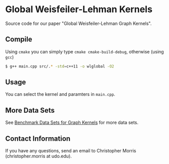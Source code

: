 # Global Weisfeiler-Lehman Kernels ###
Source code for our paper "Global Weisfeiler-Lehman Graph Kernels".

## Compile
Using `cmake` you can simply type `cmake cmake-build-debug`, otherwise (using `gcc`)

```Bash
$ g++ main.cpp src/.* -std=c++11 -o wlglobal -O2
```

## Usage
You can select the kernel and paramters in `main.cpp`.

## More Data Sets
See [Benchmark Data Sets for Graph Kernels](http://graphkernels.cs.tu-dortmund.de) for more data sets.

## Contact Information
If you have any questions, send an email to Christopher Morris (christopher.morris at udo.edu).
